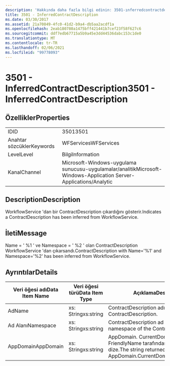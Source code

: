 ```yaml
---
description: 'Hakkında daha fazla bilgi edinin: 3501-ınferredcontractdescription'
title: 3501 - InferredContractDescription
ms.date: 03/30/2017
ms.assetid: 21a70849-4fc0-41d2-b9a4-db5aa2acdf1a
ms.openlocfilehash: 2eab180780a1475bff421441b7cef23f58f627c6
ms.sourcegitcommit: ddf7edb67715a5b9a45e3dd44536dabc153c1de0
ms.translationtype: MT
ms.contentlocale: tr-TR
ms.lasthandoff: 02/06/2021
ms.locfileid: "99778093"
---
```

# <a name="3501---inferredcontractdescription"></a><span data-ttu-id="a053d-103">3501 - InferredContractDescription</span><span class="sxs-lookup"><span data-stu-id="a053d-103">3501 - InferredContractDescription</span></span>

## <a name="properties"></a><span data-ttu-id="a053d-104">Özellikler</span><span class="sxs-lookup"><span data-stu-id="a053d-104">Properties</span></span>  
  
|||  
|-|-|  
|<span data-ttu-id="a053d-105">ID</span><span class="sxs-lookup"><span data-stu-id="a053d-105">ID</span></span>|<span data-ttu-id="a053d-106">3501</span><span class="sxs-lookup"><span data-stu-id="a053d-106">3501</span></span>|  
|<span data-ttu-id="a053d-107">Anahtar sözcükler</span><span class="sxs-lookup"><span data-stu-id="a053d-107">Keywords</span></span>|<span data-ttu-id="a053d-108">WFServices</span><span class="sxs-lookup"><span data-stu-id="a053d-108">WFServices</span></span>|  
|<span data-ttu-id="a053d-109">Level</span><span class="sxs-lookup"><span data-stu-id="a053d-109">Level</span></span>|<span data-ttu-id="a053d-110">Bilgi</span><span class="sxs-lookup"><span data-stu-id="a053d-110">Information</span></span>|  
|<span data-ttu-id="a053d-111">Kanal</span><span class="sxs-lookup"><span data-stu-id="a053d-111">Channel</span></span>|<span data-ttu-id="a053d-112">Microsoft-Windows-uygulama sunucusu-uygulamalar/analitik</span><span class="sxs-lookup"><span data-stu-id="a053d-112">Microsoft-Windows-Application Server-Applications/Analytic</span></span>|  
  
## <a name="description"></a><span data-ttu-id="a053d-113">Description</span><span class="sxs-lookup"><span data-stu-id="a053d-113">Description</span></span>  

 <span data-ttu-id="a053d-114">WorkflowService 'dan bir ContractDescription çıkardığını gösterir.</span><span class="sxs-lookup"><span data-stu-id="a053d-114">Indicates a ContractDescription has been inferred from WorkflowService.</span></span>  
  
## <a name="message"></a><span data-ttu-id="a053d-115">İleti</span><span class="sxs-lookup"><span data-stu-id="a053d-115">Message</span></span>  

 <span data-ttu-id="a053d-116">Name = ' %1 ' ve Namespace = ' %2 ' olan ContractDescription WorkflowService 'dan çıkarsandı.</span><span class="sxs-lookup"><span data-stu-id="a053d-116">ContractDescription with Name='%1' and Namespace='%2' has been inferred from WorkflowService.</span></span>  
  
## <a name="details"></a><span data-ttu-id="a053d-117">Ayrıntılar</span><span class="sxs-lookup"><span data-stu-id="a053d-117">Details</span></span>  
  
|<span data-ttu-id="a053d-118">Veri öğesi adı</span><span class="sxs-lookup"><span data-stu-id="a053d-118">Data Item Name</span></span>|<span data-ttu-id="a053d-119">Veri öğesi türü</span><span class="sxs-lookup"><span data-stu-id="a053d-119">Data Item Type</span></span>|<span data-ttu-id="a053d-120">Açıklama</span><span class="sxs-lookup"><span data-stu-id="a053d-120">Description</span></span>|  
|--------------------|--------------------|-----------------|  
|<span data-ttu-id="a053d-121">Ad</span><span class="sxs-lookup"><span data-stu-id="a053d-121">Name</span></span>|<span data-ttu-id="a053d-122">xs: String</span><span class="sxs-lookup"><span data-stu-id="a053d-122">xs:string</span></span>|<span data-ttu-id="a053d-123">ContractDescription adı.</span><span class="sxs-lookup"><span data-stu-id="a053d-123">The name of the ContractDescription.</span></span>|  
|<span data-ttu-id="a053d-124">Ad Alanı</span><span class="sxs-lookup"><span data-stu-id="a053d-124">Namespace</span></span>|<span data-ttu-id="a053d-125">xs: String</span><span class="sxs-lookup"><span data-stu-id="a053d-125">xs:string</span></span>|<span data-ttu-id="a053d-126">ContractDescription ad alanı.</span><span class="sxs-lookup"><span data-stu-id="a053d-126">The namespace of the ContractDescription.</span></span>|  
|<span data-ttu-id="a053d-127">AppDomain</span><span class="sxs-lookup"><span data-stu-id="a053d-127">AppDomain</span></span>|<span data-ttu-id="a053d-128">xs: String</span><span class="sxs-lookup"><span data-stu-id="a053d-128">xs:string</span></span>|<span data-ttu-id="a053d-129">AppDomain. CurrentDomain. FriendlyName tarafından döndürülen dize.</span><span class="sxs-lookup"><span data-stu-id="a053d-129">The string returned by AppDomain.CurrentDomain.FriendlyName.</span></span>|

